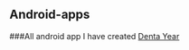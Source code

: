 ## Android-apps
###All android app I have created
[Denta Year](https://gitfront.io/r/S3L1M/6f46f45ec37b894808cd09987b997fe5d8dd0935/DentalYear/)
